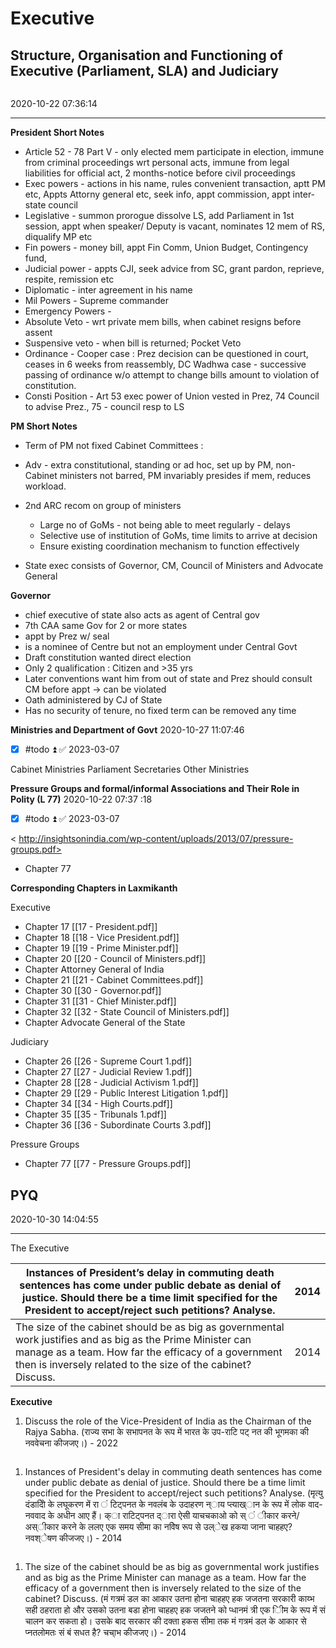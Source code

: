 # Executive

## Structure, Organisation and Functioning of Executive (Parliament, SLA) and Judiciary

```toc
```

2020-10-22 07:36:14

---

**President Short Notes**
- Article 52 - 78 Part V - only elected mem participate in election, immune from criminal proceedings wrt personal acts, immune from legal liabilities for official act, 2 months-notice before civil proceedings
- Exec powers - actions in his name, rules convenient transaction, aptt PM etc, Appts Attorny general etc, seek info, appt commission, appt inter-state council
- Legislative - summon prorogue dissolve LS, add Parliament in 1st session, appt when speaker/ Deputy is vacant, nominates 12 mem of RS, diqualify MP etc
- Fin powers - money bill, appt Fin Comm, Union Budget, Contingency fund,
- Judicial power - appts CJI, seek advice from SC, grant pardon, reprieve, respite, remission etc
- Diplomatic - inter agreement in his name
- Mil Powers - Supreme commander
- Emergency Powers -
- Absolute Veto - wrt private mem bills, when cabinet resigns before assent
- Suspensive veto - when bill is returned; Pocket Veto
- Ordinance - Cooper case : Prez decision can be questioned in court, ceases in 6 weeks from reassembly, DC Wadhwa case - successive passing of ordinance w/o attempt to change bills amount to violation of constitution.
- Consti Position - Art 53 exec power of Union vested in Prez, 74 Council to advise Prez., 75 - council resp to LS

**PM Short Notes**
- Term of PM not fixed
Cabinet Committees :
- Adv - extra constitutional, standing or ad hoc, set up by PM, non-Cabinet ministers not barred, PM invariably presides if mem, reduces workload.
- 2nd ARC recom on group of ministers
    - Large no of GoMs - not being able to meet regularly - delays
    - Selective use of institution of GoMs, time limits to arrive at decision
    - Ensure existing coordination mechanism to function effectively

- State exec consists of Governor, CM, Council of Ministers and Advocate General

**Governor**
- chief executive of state also acts as agent of Central gov
- 7th CAA same Gov for 2 or more states
- appt by Prez w/ seal
- is a nominee of Centre but not an employment under Central Govt
- Draft constitution wanted direct election
- Only 2 qualification : Citizen and >35 yrs
- Later conventions want him from out of state and Prez should consult CM before appt -> can be violated
- Oath administered by CJ of State
- Has no security of tenure, no fixed term can be removed any time

**Ministries and Department of Govt**
2020-10-27 11:07:46

- [x]  #todo ⏫ ✅ 2023-03-07

Cabinet Ministries
Parliament Secretaries
Other Ministries

**Pressure Groups and formal/informal Associations and Their Role in Polity (L 77)**
2020-10-22 07:37 :18

- [x]  #todo ⏫ ✅ 2023-03-07

< http://insightsonindia.com/wp-content/uploads/2013/07/pressure-groups.pdf>
- Chapter 77 


**Corresponding Chapters in Laxmikanth** 

Executive 
- Chapter 17 [[17 - President.pdf]]
- Chapter 18 [[18 - Vice President.pdf]]
- Chapter 19 [[19 - Prime Minister.pdf]]
- Chapter 20  [[20 - Council of Ministers.pdf]]
- Chapter    Attorney General of India
- Chapter 21 [[21 - Cabinet Committees.pdf]]
- Chapter 30 [[30 - Governor.pdf]]
- Chapter 31 [[31 - Chief Minister.pdf]]
- Chapter 32 [[32 - State Council of Ministers.pdf]]
- Chapter   Advocate General of the State

Judiciary 
- Chapter 26 [[26 - Supreme Court 1.pdf]]
- Chapter 27 [[27 - Judicial Review 1.pdf]]
- Chapter 28 [[28 - Judicial Activism 1.pdf]]
- Chapter 29 [[29 - Public Interest Litigation 1.pdf]]
- Chapter 34 [[34 - High Courts.pdf]]
- Chapter 35 [[35 - Tribunals 1.pdf]]
- Chapter 36 [[36 - Subordinate Courts 3.pdf]]

Pressure Groups 
- Chapter 77  [[77 - Pressure Groups.pdf]]


## PYQ

2020-10-30 14:04:55

---

The Executive

|     Instances of   President’s delay in commuting death sentences has come under public debate   as denial of justice. Should there be a time limit specified for the   President to accept/reject such petitions? Analyse.                                 |     2014    |
|-------------------------------------------------------------------------------------------------------------------------------------------------------------------------------------------------------------------------------------------------------------|-------------|
|     The size of the   cabinet should be as big as governmental work justifies and as big as the   Prime Minister can manage as a team. How far the efficacy of a government   then is inversely related to the size of the cabinet? Discuss.                |     2014    |

**Executive**

1. Discuss the role of the Vice-President of India as the Chairman of the Rajya Sabha. (राज्य सभा के सभापनत के रूप में भारत के उप-राटि पट् नत की भूगमका की नववेचना कीजजए।) - 2022

```ad-Answer

```

1. Instances of President's delay in commuting death sentences has come under public debate as denial of justice. Should there be a time limit specified for the President to accept/reject such petitions? Analyse. (मृत्यु दंडादेिो के लघूकरण में रा ं टिट्पनत के नवलंब के उदाहरण न्ाय प्त्याख्ान के रूप में लोक वाद-नववाद के अधीन आए हैं। क्ा राटिट्पनत द्ारा ऐसी याचचकाओ को स् ं ीकार करने/अस्ीकार करने के ललए एक समय सीमा का नविेष रूप से उल्ेख हकया जाना चाहहए? नवश्ेषण कीजजए।) - 2014

```ad-Answer

```

1. The size of the cabinet should be as big as governmental work justifies and as big as the Prime Minister can manage as a team. How far the efficacy of a government then is inversely related to the size of the cabinet? Discuss. (मं गत्रमं डल का आकार उतना होना चाहहए हक जजतना सरकारी काय्भ सही ठहराता हो और उसको उतना बडा होना चाहहए हक जजतने को प्धानमं त्री एक िीम के रूप में सं चालन कर सकता हो। उसके बाद सरकार की दक्ता हकस सीमा तक मं गत्रमं डल के आकार से प्नतलोमतः सं बं सधत है? चचा्भ कीजजए।) - 2014

```ad-Answer

```